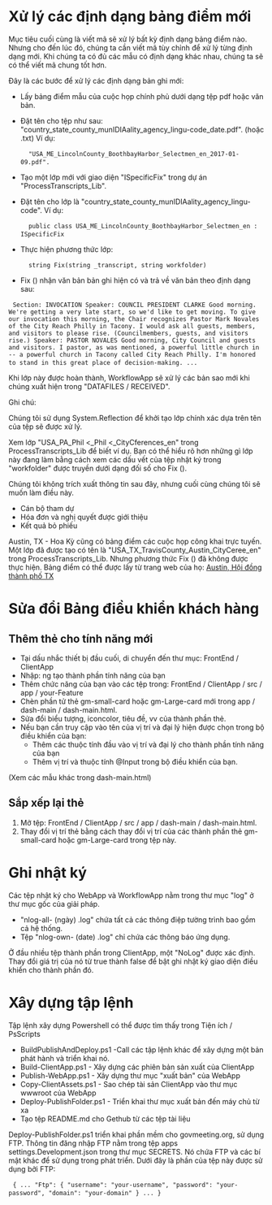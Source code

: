 <!-- Do not edit this file. It was translated by Google. -->
<h1> Xử lý các định dạng bảng điểm mới </h1>
<p> Mục tiêu cuối cùng là viết mã sẽ xử lý bất kỳ định dạng bảng điểm nào. Nhưng cho đến lúc đó, chúng ta cần viết mã tùy chỉnh để xử lý từng định dạng mới. Khi chúng ta có đủ các mẫu có định dạng khác nhau, chúng ta sẽ có thể viết mã chung tốt hơn. </p>

<p> Đây là các bước để xử lý các định dạng bản ghi mới: </p>

<ul>
<li>
<p> Lấy bảng điểm mẫu của cuộc họp chính phủ dưới dạng tệp pdf hoặc văn bản. </p>
</li>
<li>
<p> Đặt tên cho tệp như sau: "country_state_county_munIDIAality_agency_lingu-code_date.pdf". (hoặc .txt) Ví dụ: </p>
<pre> <code> "USA_ME_LincolnCounty_BoothbayHarbor_Selectmen_en_2017-01-09.pdf".</code> </pre></li>
<li>
<p> Tạo một lớp mới với giao diện "ISpecificFix" trong dự án "ProcessTranscripts_Lib". </p>
</li>
<li>
<p> Đặt tên cho lớp là "country_state_county_munIDIAality_agency_lingu-code". Ví dụ: </p>
<pre> <code> public class USA_ME_LincolnCounty_BoothbayHarbor_Selectmen_en : ISpecificFix</code> </pre></li>
<li>
<p> Thực hiện phương thức lớp: </p>
<pre> <code> string Fix(string _transcript, string workfolder)</code> </pre></li>
<li>
<p> Fix () nhận văn bản bản ghi hiện có và trả về văn bản theo định dạng sau: </p>
</li>
</ul><pre> <code>Section: INVOCATION Speaker: COUNCIL PRESIDENT CLARKE Good morning. We&#39;re getting a very late start, so we&#39;d like to get moving. To give our invocation this morning, the Chair recognizes Pastor Mark Novales of the City Reach Philly in Tacony. I would ask all guests, members, and visitors to please rise. (Councilmembers, guests, and visitors rise.) Speaker: PASTOR NOVALES Good morning, City Council and guests and visitors. I pastor, as was mentioned, a powerful little church in -- a powerful church in Tacony called City Reach Philly. I&#39;m honored to stand in this great place of decision-making. ...</code> </pre>
<p> Khi lớp này được hoàn thành, WorkflowApp sẽ xử lý các bản sao mới khi chúng xuất hiện trong "DATAFILES / RECEIVED". </p>

<p> Ghi chú: </p>

<p> Chúng tôi sử dụng System.Reflection để khởi tạo lớp chính xác dựa trên tên của tệp sẽ được xử lý. </p>

<p> Xem lớp "USA_PA_Phil &lt;_Phil &lt;_CityCferences_en" trong ProcessTranscripts_Lib để biết ví dụ. Bạn có thể hiểu rõ hơn những gì lớp này đang làm bằng cách xem các dấu vết của tệp nhật ký trong "workfolder" được truyền dưới dạng đối số cho Fix (). </p>

<p> Chúng tôi không trích xuất thông tin sau đây, nhưng cuối cùng chúng tôi sẽ muốn làm điều này. </p>

<ul>
<li> Cán bộ tham dự </li>
<li> Hóa đơn và nghị quyết được giới thiệu </li>
<li> Kết quả bỏ phiếu </li>
</ul>
<p> Austin, TX - Hoa Kỳ cũng có bảng điểm các cuộc họp công khai trực tuyến. Một lớp đã được tạo có tên là "USA_TX_TravisCounty_Austin_CityCeree_en" trong ProcessTranscripts_Lib. Nhưng phương thức Fix () đã không được thực hiện. Bảng điểm có thể được lấy từ trang web của họ: <a href="https://www.austintexas.gov/department/city-council/council/council_meeting_info_center.htm">Austin, Hội đồng thành phố TX</a> </p>
<h1> Sửa đổi Bảng điều khiển khách hàng </h1><h2> Thêm thẻ cho tính năng mới </h2>
<ul>
<li> Tại dấu nhắc thiết bị đầu cuối, di chuyển đến thư mục: FrontEnd / ClientApp </li>
<li> Nhập: ng tạo thành phần tính năng của bạn </li>
<li> Thêm chức năng của bạn vào các tệp trong: FrontEnd / ClientApp / src / app / your-Feature </li>
<li> Chèn phần tử thẻ gm-small-card hoặc gm-Large-card mới trong app / dash-main / dash-main.html. </li>
<li> Sửa đổi biểu tượng, iconcolor, tiêu đề, vv của thành phần thẻ. </li>
<li> Nếu bạn cần truy cập vào tên của vị trí và đại lý hiện được chọn trong bộ điều khiển của bạn: 
<ul>
<li> Thêm các thuộc tính đầu vào vị trí và đại lý cho thành phần tính năng của bạn </li>
<li> Thêm vị trí và thuộc tính @Input trong bộ điều khiển của bạn. </li>
</ul></li>
</ul>
<p> (Xem các mẫu khác trong dash-main.html) </p>
<h2> Sắp xếp lại thẻ </h2><ol>
<li> Mở tệp: FrontEnd / ClientApp / src / app / dash-main / dash-main.html. </li>
<li> Thay đổi vị trí thẻ bằng cách thay đổi vị trí của các thành phần thẻ gm-small-card hoặc gm-Large-card trong tệp này. </li></ol><h1> Ghi nhật ký </h1>
<p> Các tệp nhật ký cho WebApp và WorkflowApp nằm trong thư mục "log" ở thư mục gốc của giải pháp. </p>

<ul>
<li> "nlog-all- (ngày) .log" chứa tất cả các thông điệp tường trình bao gồm cả hệ thống. </li>
<li> Tệp "nlog-own- (date) .log" chỉ chứa các thông báo ứng dụng. </li>
</ul>
<p> Ở đầu nhiều tệp thành phần trong ClientApp, một "NoLog" được xác định. Thay đổi giá trị của nó từ true thành false để bật ghi nhật ký giao diện điều khiển cho thành phần đó. </p>
<h1> Xây dựng tập lệnh </h1>
<p> Tập lệnh xây dựng Powershell có thể được tìm thấy trong Tiện ích / PsScripts </p>

<ul>
<li> BuildPublishAndDeploy.ps1 -Call các tập lệnh khác để xây dựng một bản phát hành và triển khai nó. </li>
<li> Build-ClientApp.ps1 - Xây dựng các phiên bản sản xuất của ClientApp </li>
<li> Publish-WebApp.ps1 - Xây dựng thư mục "xuất bản" của WebApp </li>
<li> Copy-ClientAssets.ps1 - Sao chép tài sản ClientApp vào thư mục wwwroot của WebApp </li>
<li> Deploy-PublishFolder.ps1 - Triển khai thư mục xuất bản đến máy chủ từ xa </li>
<li> Tạo tệp README.md cho Gethub từ các tệp tài liệu </li>
</ul>
<p> Deploy-PublishFolder.ps1 triển khai phần mềm cho govmeeting.org, sử dụng FTP. Thông tin đăng nhập FTP nằm trong tệp apps settings.Development.json trong thư mục SECRETS. Nó chứa FTP và các bí mật khác để sử dụng trong phát triển. Dưới đây là phần của tệp này được sử dụng bởi FTP: </p>
<pre> <code>{ ... "Ftp": { "username": "your-username", "password": "your-password", "domain": "your-domain" } ... }</code> </pre>
